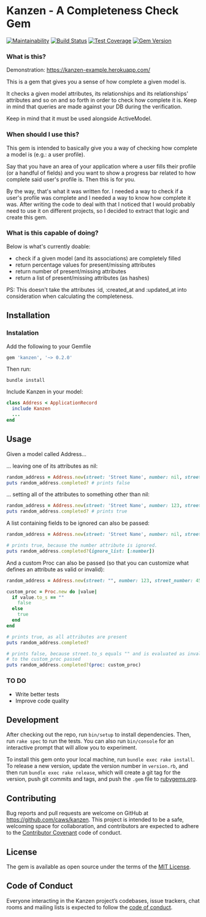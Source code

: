 # Kanzen - A Completeness Check Gem

[![Maintainability](https://api.codeclimate.com/v1/badges/4acb9bf12efa620f46dd/maintainability)](https://codeclimate.com/github/caws/kanzen/maintainability)
[![Build Status](https://travis-ci.org/caws/kanzen.svg?branch=master)](https://travis-ci.org/caws/kanzen)
[![Test Coverage](https://api.codeclimate.com/v1/badges/4acb9bf12efa620f46dd/test_coverage)](https://codeclimate.com/github/caws/kanzen/test_coverage)
[![Gem Version](https://badge.fury.io/rb/kanzen.svg)](https://badge.fury.io/rb/kanzen)

### What is this?

Demonstration: https://kanzen-example.herokuapp.com/

This is a gem that gives you a sense of how complete a given model is. 

It checks a given model attributes, its relationships and its relationships' attributes and so on and so 
forth in order to check how complete it is. Keep in mind that queries are made against your DB during the
verification.

Keep in mind that it must be used alongside ActiveModel.

### When should I use this?

This gem is intended to basically give you a way of checking how complete a model is (e.g.: a user profile).

Say that you have an area of your application where a user fills their profile 
(or a handful of fields) and you want to show a progress bar related to how complete 
said user's profile is. Then this is for you.
 
By the way, that's what it was written for. I needed a way to check if a user's profile was complete
and I needed a way to know how complete it was. After writing the code to deal with that
I noticed that I would probably need to use it on different projects, so I decided to 
extract that logic and create this gem.

### What is this capable of doing?

Below is what's currently doable:
  - check if a given model (and its associations) are completely filled
  - return percentage values for present/missing attributes
  - return number of present/missing attributes
  - return a list of present/missing attributes (as hashes)

PS: This doesn't take the attributes :id, :created_at and :updated_at into consideration when calculating the completeness.

## Installation

### Instalation

Add the following to your Gemfile

``` ruby
gem 'kanzen', '~> 0.2.0'
```
Then run:

``` shell
bundle install
```

Include Kanzen in your model:

``` ruby
class Address < ApplicationRecord
  include Kanzen
  ...
end
```

## Usage

Given a model called Address...

... leaving one of its attributes as nil:

``` ruby
random_address = Address.new(street: 'Street Name', number: nil, street_number: 456)
puts random_address.completed? # prints false
```

... setting all of the attributes to something other than nil:

``` ruby
random_address = Address.new(street: 'Street Name', number: 123, street_number: 456)
puts random_address.completed? # prints true
```

A list containing fields to be ignored can also be passed:

``` ruby
random_address = Address.new(street: 'Street Name', number: nil, street_number: 456)

# prints true, because the number attribute is ignored.
puts random_address.completed?(ignore_list: [:number])
```

And a custom Proc can also be passed (so that you can customize what defines an attribute as
valid or invalid):

``` ruby
random_address = Address.new(street: "", number: 123, street_number: 456)

custom_proc = Proc.new do |value|
  if value.to_s == ""
    false
  else
    true
  end
end

# prints true, as all attributes are present
puts random_address.completed?

# prints false, because street.to_s equals "" and is evaluated as invalid according 
# to the custom_proc passed
puts random_address.completed?(proc: custom_proc) 
``` 

### TO DO

- Write better tests
- Improve code quality 

## Development

After checking out the repo, run `bin/setup` to install dependencies. Then, run `rake spec` to run the tests. You can also run `bin/console` for an interactive prompt that will allow you to experiment.

To install this gem onto your local machine, run `bundle exec rake install`. To release a new version, update the version number in `version.rb`, and then run `bundle exec rake release`, which will create a git tag for the version, push git commits and tags, and push the `.gem` file to [rubygems.org](https://rubygems.org).

## Contributing

Bug reports and pull requests are welcome on GitHub at https://github.com/caws/kanzen. This project is intended to be a safe, welcoming space for collaboration, and contributors are expected to adhere to the [Contributor Covenant](http://contributor-covenant.org) code of conduct.

## License

The gem is available as open source under the terms of the [MIT License](https://opensource.org/licenses/MIT).

## Code of Conduct

Everyone interacting in the Kanzen project’s codebases, issue trackers, chat rooms and mailing lists is expected to follow the [code of conduct](https://github.com/[USERNAME]/kanzen/blob/master/CODE_OF_CONDUCT.md).
